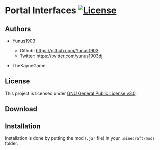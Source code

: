 # Portal Interfaces [![License](https://img.shields.io/badge/License-GPLv3-blue.svg)](https://raw.githubusercontent.com/Yunus1903/PortalInterfaces/1.16/dev/LICENSE)

## Authors
+ Yunus1903
    + Github: https://github.com/Yunus1903
    + Twitter: https://twitter.com/yunus1903dj
    
+ TheKayneGame

## License
This project is licensed under [GNU General Public License v3.0](https://raw.githubusercontent.com/Yunus1903/PortalInterfaces/1.16/dev/LICENSE).

## Download

## Installation
Installation is done by putting the mod (`.jar` file) in your `.minecraft/mods` folder.
